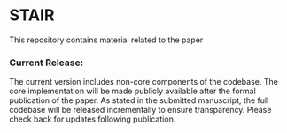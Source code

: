 # STAIR
This repository contains material related to the paper   

### Current Release:
The current version includes non-core components of the codebase. The core implementation will be made publicly available after the formal publication of the paper. As stated in the submitted manuscript, the full codebase will be released incrementally to ensure transparency. Please check back for updates following publication. 
